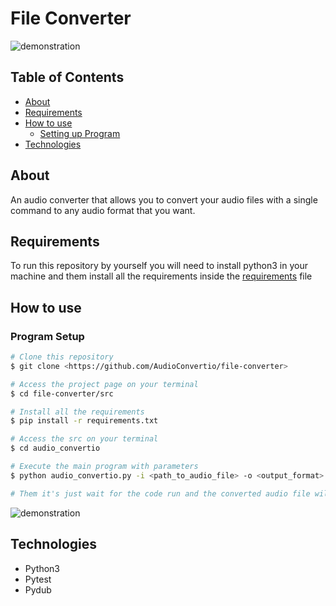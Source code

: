 # File Converter

![demonstration](https://cdn.discordapp.com/attachments/539836343094870016/835936570191511622/unknown.png)

## Table of Contents

<!--ts-->

- [About](#about)
- [Requirements](#requirements)
- [How to use](#how-to-use)
  - [Setting up Program](#program-setup)
- [Technologies](#technologies)
<!--te-->

## About

An audio converter that allows you to convert your audio files with a single command to any audio format that you want.

## Requirements

To run this repository by yourself you will need to install python3 in your machine and them install all the requirements inside the [requirements](requirements.txt) file

## How to use

### Program Setup

```bash
# Clone this repository
$ git clone <https://github.com/AudioConvertio/file-converter>

# Access the project page on your terminal
$ cd file-converter/src

# Install all the requirements
$ pip install -r requirements.txt

# Access the src on your terminal
$ cd audio_convertio

# Execute the main program with parameters
$ python audio_convertio.py -i <path_to_audio_file> -o <output_format>

# Them it's just wait for the code run and the converted audio file will be in the same folder of the audio file
```

![demonstration](https://cdn.discordapp.com/attachments/539836343094870016/835936244784431134/unknown.png)

## Technologies

- Python3
- Pytest
- Pydub
